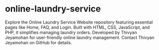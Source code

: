# online-laundry-service
Explore the Online Laundry Service Website repository featuring essential pages like Home, FAQ, and Login. Built with HTML, CSS, JavaScript, and PHP, it simplifies managing laundry orders. Developed by Thivyan Jeyamohan for user-friendly online laundry management. Contact Thivyan Jeyamohan on GitHub for details.
